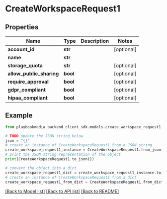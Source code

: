 # CreateWorkspaceRequest1


## Properties

Name | Type | Description | Notes
------------ | ------------- | ------------- | -------------
**account_id** | **str** |  | [optional] 
**name** | **str** |  | 
**storage_quota** | **str** |  | [optional] 
**allow_public_sharing** | **bool** |  | [optional] 
**require_approval** | **bool** |  | [optional] 
**gdpr_compliant** | **bool** |  | [optional] 
**hipaa_compliant** | **bool** |  | [optional] 

## Example

```python
from playbookmedia_backend_client_sdk.models.create_workspace_request1 import CreateWorkspaceRequest1

# TODO update the JSON string below
json = "{}"
# create an instance of CreateWorkspaceRequest1 from a JSON string
create_workspace_request1_instance = CreateWorkspaceRequest1.from_json(json)
# print the JSON string representation of the object
print(CreateWorkspaceRequest1.to_json())

# convert the object into a dict
create_workspace_request1_dict = create_workspace_request1_instance.to_dict()
# create an instance of CreateWorkspaceRequest1 from a dict
create_workspace_request1_from_dict = CreateWorkspaceRequest1.from_dict(create_workspace_request1_dict)
```
[[Back to Model list]](../README.md#documentation-for-models) [[Back to API list]](../README.md#documentation-for-api-endpoints) [[Back to README]](../README.md)


